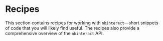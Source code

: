 # Recipes

This section contains recipes for working with `nbinteract`—short snippets of
code that you will likely find useful. The recipes also provide a comprehensive
overview of the `nbinteract` API.
